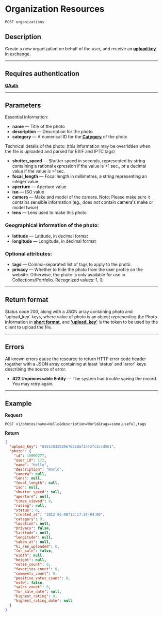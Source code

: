 # Organization Resources

    POST organizations

## Description
Create a new organization on behalf of the user, and receive an **[upload key][]** in exchange.

***

## Requires authentication
**[OAuth][]**

***

## Parameters
Essential information:

- **name** — Title of the photo
- **description** — Description for the photo
- **category** — A numerical ID for the **[Category][]** of the photo

Technical details of the photo: (this information may be overridden when the file is uploaded and parsed for EXIF and IPTC tags)

- **shutter_speed** — Shutter speed in seconds, represented by string containing a rational expression if the value is <1 sec., or a decimal value if the value is >1sec.
- **focal_length** — Focal length in millimetres, a string representing an integer value
- **aperture** — Aperture value
- **iso** — ISO value
- **camera** — Make and model of the camera. Note: Please make sure it contains sensible information (eg., does not contain camera's make or model twice)
- **lens** — Lens used to make this photo

### Geographical information of the photo:

- **latitude** — Latitude, in decimal format
- **longitude** — Longitude, in decimal format

### Optional attributes:

- **tags** — Comma-separated list of tags to apply to the photo.
- **privacy** — Whether to hide the photo from the user profile on the website. Otherwise, the photo is only available for use in Collections/Portfolio. Recognized values: 1, 0.

***

## Return format
Status code 200, along with a JSON array containing photo and 'upload_key' keys, where value of photo is an object representing the Photo information in **[short format][]**, and **['upload_key'](https://github.com/500px/api-documentation/blob/master/authentication/upload_key.md)** is the token to be used by the client to upload the file.


***

## Errors
All known errors cause the resource to return HTTP error code header together with a JSON array containing at least 'status' and 'error' keys describing the source of error.

- **422 Unprocessable Entity** — The system had trouble saving the record. You may retry again.

***

## Example
**Request**

    POST v1/photos?name=Hello&description=World&tags=some,useful,tags


**Return**
``` json
{
  "upload_key": "89653832030e7d26daf3a43fc2ccd501",
  "photo": {
    "id": 10000277,
    "user_id": 173,
    "name": "Hello",
    "description": "World",
    "camera": null,
    "lens": null,
    "focal_length": null,
    "iso": null,
    "shutter_speed": null,
    "aperture": null,
    "times_viewed": 0,
    "rating": null,
    "status": 0,
    "created_at": "2012-06-08T13:17:14-04:00",
    "category": 0,
    "location": null,
    "privacy": false,
    "latitude": null,
    "longitude": null,
    "taken_at": null,
    "hi_res_uploaded": 0,
    "for_sale": false,
    "width": null,
    "height": null,
    "votes_count": 0,
    "favorites_count": 0,
    "comments_count": 0,
    "positive_votes_count": 0,
    "nsfw": false,
    "sales_count": 0,
    "for_sale_date": null,
    "highest_rating": 0,
    "highest_rating_date": null
  }
}
```

[upload key]: https://github.com/500px/api-documentation/blob/master/authentication/upload_key.md
[OAuth]: https://github.com/500px/api-documentation/tree/master/authentication
[Category]: https://github.com/500px/api-documentation/blob/master/basics/formats_and_terms.md#categories
[short format]: https://github.com/500px/api-documentation/blob/master/basics/formats_and_terms.md#short-format-1